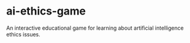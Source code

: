 # ai-ethics-game
An interactive educational game for learning about artificial intelligence ethics issues.  

